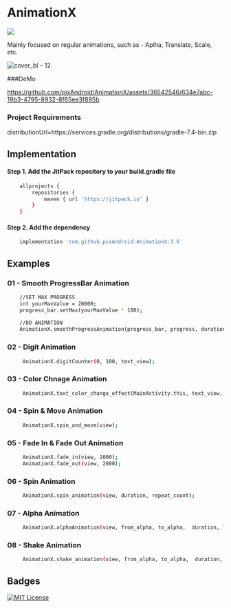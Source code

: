 
# AnimationX 
[![](https://jitpack.io/v/pixAndroid/AnimationX.svg)](https://jitpack.io/#pixAndroid/AnimationX)


Mainly focused on regular animations, such as - Aplha, Translate, Scale, etc.

![cover_bl – 12](https://github.com/pixAndroid/AnimationX/assets/36542546/7fd586c7-2640-4aba-8912-3a1641236e6c)

###DeMo


https://github.com/pixAndroid/AnimationX/assets/36542546/634e7abc-19b3-4795-8932-8f65ee3f895b



### Project Requirements
distributionUrl=https\://services.gradle.org/distributions/gradle-7.4-bin.zip



## Implementation

#### Step 1. Add the JitPack repository to your build.gradle file

```bash
    allprojects {
        repositories {
            maven { url 'https://jitpack.io' }
        }
    }
```
#### Step 2. Add the dependency

```bash
	implementation 'com.github.pixAndroid:AnimationX:3.6'
```
## Examples
### 01 - Smooth ProgressBar Animation
```bash
    //SET MAX PROGRESS 
    int yourMaxValue = 20000;
    progress_bar.setMax(yourMaxValue * 100);
    
    //DO ANIMATION
    AnimationX.smoothProgressAnimation(progress_bar, progress, duration);
```

### 02 - Digit Animation
```bash
     AnimationX.digitCounter(0, 100, text_view);
```

### 03 - Color Chnage Animation
```bash
     AnimationX.text_color_change_effect(MainActivity.this, text_view, 0, Color.RED, 500);
```

### 04 - Spin & Move Animation
```bash
     AnimationX.spin_and_move(view);
```

### 05 - Fade In & Fade Out Animation
```bash
     AnimationX.fade_in(view, 2000);
     AnimationX.fade_out(view, 2000);
```

### 06 - Spin Animation
```bash
     AnimationX.spin_animation(view, duration, repeat_count);
```

### 07 - Alpha Animation
```bash
     AnimationX.alphaAnimation(view, from_alpha, to_alpha,  duration, listener);
```

### 08 - Shake Animation
```bash
     AnimationX.shake_animation(view, from_alpha, to_alpha,  duration, listener);
```


## Badges

[![MIT License](https://img.shields.io/badge/License-MIT-green.svg)](https://choosealicense.com/licenses/mit/)


